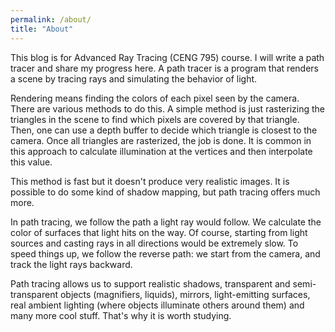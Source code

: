 ```yaml
---
permalink: /about/
title: "About"
---
```


This blog is for Advanced Ray Tracing (CENG 795) course. I will write a path tracer and share my progress here. A path tracer is a program that renders a scene by tracing rays and simulating the behavior of light.

Rendering means finding the colors of each pixel seen by the camera. There are various methods to do this. A simple method is just rasterizing the triangles in the scene to find which pixels are covered by that triangle. Then, one can use a depth buffer to decide which triangle is closest to the camera. Once all triangles are rasterized, the job is done. It is common in this approach to calculate illumination at the vertices and then interpolate this value.

This method is fast but it doesn't produce very realistic images. It is possible to do some kind of shadow mapping, but path tracing offers much more.

In path tracing, we follow the path a light ray would follow. We calculate the color of surfaces that light hits on the way. Of course, starting from light sources and casting rays in all directions would be extremely slow. To speed things up, we follow the reverse path: we start from the camera, and track the light rays backward.

Path tracing allows us to support realistic shadows, transparent and semi-transparent objects (magnifiers, liquids), mirrors,  light-emitting surfaces, real ambient lighting (where objects illuminate others around them) and many more cool stuff. That's why it is worth studying.